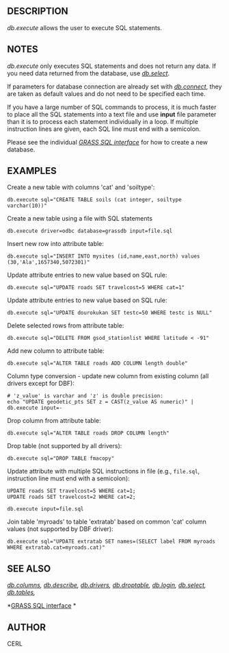 ## DESCRIPTION

*db.execute* allows the user to execute SQL statements.

## NOTES

*db.execute* only executes SQL statements and does not return any data.
If you need data returned from the database, use
*[db.select](db.select.html)*.

If parameters for database connection are already set with
*[db.connect](db.connect.html)*, they are taken as default values and do
not need to be specified each time.

If you have a large number of SQL commands to process, it is much faster
to place all the SQL statements into a text file and use **input** file
parameter than it is to process each statement individually in a loop.
If multiple instruction lines are given, each SQL line must end with a
semicolon.

Please see the individual *[GRASS SQL interface](sql.html)* for how to
create a new database.

## EXAMPLES

Create a new table with columns \'cat\' and \'soiltype\':

```
db.execute sql="CREATE TABLE soils (cat integer, soiltype varchar(10))"
```

Create a new table using a file with SQL statements

```
db.execute driver=odbc database=grassdb input=file.sql
```

Insert new row into attribute table:

```
db.execute sql="INSERT INTO mysites (id,name,east,north) values (30,'Ala',1657340,5072301)"
```

Update attribute entries to new value based on SQL rule:

```
db.execute sql="UPDATE roads SET travelcost=5 WHERE cat=1"
```

Update attribute entries to new value based on SQL rule:

```
db.execute sql="UPDATE dourokukan SET testc=50 WHERE testc is NULL"
```

Delete selected rows from attribute table:

```
db.execute sql="DELETE FROM gsod_stationlist WHERE latitude < -91"
```

Add new column to attribute table:

```
db.execute sql="ALTER TABLE roads ADD COLUMN length double"
```

Column type conversion - update new column from existing column (all
drivers except for DBF):

```
# 'z_value' is varchar and 'z' is double precision:
echo "UPDATE geodetic_pts SET z = CAST(z_value AS numeric)" | db.execute input=-
```

Drop column from attribute table:

```
db.execute sql="ALTER TABLE roads DROP COLUMN length"
```

Drop table (not supported by all drivers):

```
db.execute sql="DROP TABLE fmacopy"
```

Update attribute with multiple SQL instructions in file (e.g.,
`file.sql`, instruction line must end with a semicolon):

```
UPDATE roads SET travelcost=5 WHERE cat=1;
UPDATE roads SET travelcost=2 WHERE cat=2;

db.execute input=file.sql
```

Join table \'myroads\' to table \'extratab\' based on common \'cat\'
column values (not supported by DBF driver):

```
db.execute sql="UPDATE extratab SET names=(SELECT label FROM myroads WHERE extratab.cat=myroads.cat)"
```

## SEE ALSO

*[db.columns](db.columns.html), [db.describe](db.describe.html),
[db.drivers](db.drivers.html), [db.droptable](db.droptable.html),
[db.login](db.login.html), [db.select](db.select.html),
[db.tables](db.tables.html),*

*[GRASS SQL interface](sql.html) *

## AUTHOR

CERL
